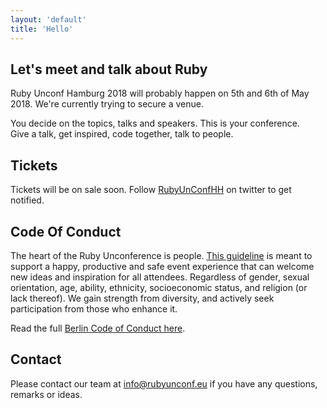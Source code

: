 ```yaml
---
layout: 'default'
title: 'Hello'
---
```

<div class="content-section white-bg" markdown="1">

## Let's meet and talk about Ruby

Ruby Unconf Hamburg 2018 will probably happen on 5th and 6th of May 2018. We're currently trying to secure a venue.

You decide on the topics, talks and speakers. This is your conference. <br />
Give a talk, get inspired, code together, talk to people.

</div>
<div class="content-section" markdown="1">

## Tickets

Tickets will be on sale soon. Follow <a href="https://twitter.com/RubyUnConfHH/">RubyUnConfHH</a> on twitter to get notified.

</div>
<div class="content-section" markdown="1">

## Code Of Conduct

The heart of the Ruby Unconference is people. [This guideline](https://berlincodeofconduct.org/) is meant to support a happy, productive and safe event experience that can welcome new ideas and inspiration for all attendees. Regardless of gender, sexual orientation, age, ability, ethnicity, socioeconomic status, and religion (or lack thereof). We gain strength from diversity, and actively seek participation from those who enhance it.

Read the full [Berlin Code of Conduct here](https://berlincodeofconduct.org/).

</div>
<div class="content-section" markdown="1">

## Contact

Please contact our team at <a href="mailto:info@rubyunconf.eu">info@rubyunconf.eu</a> if you have
any questions, remarks or ideas.

</div>
